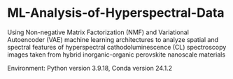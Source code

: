 # ML-Analysis-of-Hyperspectral-Data

Using Non-negative Matrix Factorization (NMF) and Variational Autoencoder (VAE) machine learning architectures to analyze spatial and spectral features of hyperspectral cathodoluminescence (CL) spectroscopy images taken from hybrid inorganic-organic perovskite nanoscale materials

Environment: Python version 3.9.18, Conda version 24.1.2
